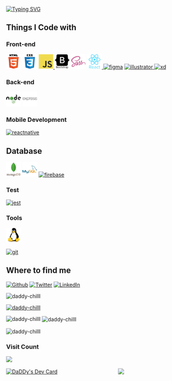 [![Typing SVG](https://readme-typing-svg.herokuapp.com?font=Creepster&size=40&pause=1000&color=F70B0B&background=DAC6FF00&center=true&vCenter=true&width=900&height=60&lines=Hello+World!+I+am+Paing+Sett+Kyaw.;I+am+also+a+MERN+Stack+Web+Developer+from+Myanmar.;Yap+I+known%2C+I'm+so+Handsome+😎)](https://github.com/DaDDy-chilll)

<h2> Things I Code with </h2>
<h3>Front-end</h3>
<p align="left">
<a href="https://www.w3.org/html/" target="_blank" rel="noreferrer"> <img src="https://raw.githubusercontent.com/devicons/devicon/master/icons/html5/html5-original-wordmark.svg" alt="html5" width="40" height="40" /></a>
<a href="https://www.w3schools.com/css/" target="_blank" rel="noreferrer"> <img src="https://raw.githubusercontent.com/devicons/devicon/master/icons/css3/css3-original-wordmark.svg" alt="css3" width="40" height="40" /></a>
<a href="https://developer.mozilla.org/en-US/docs/Web/JavaScript" target="_blank" rel="noreferrer"> <img src="https://raw.githubusercontent.com/devicons/devicon/master/icons/javascript/javascript-original.svg" alt="javascript" width="40" height="40" /> </a>
<a href="https://getbootstrap.com" target="_blank" rel="noreferrer"> <img src="https://raw.githubusercontent.com/devicons/devicon/master/icons/bootstrap/bootstrap-plain-wordmark.svg" alt="bootstrap" width="40" height="40" /></a>
<a href="https://sass-lang.com" target="_blank" rel="noreferrer"> <img src="https://raw.githubusercontent.com/devicons/devicon/master/icons/sass/sass-original.svg" alt="sass" width="40" height="40" /></a>
<a href="https://reactjs.org/" target="_blank" rel="noreferrer"> <img src="https://raw.githubusercontent.com/devicons/devicon/master/icons/react/react-original-wordmark.svg" alt="react" width="40" height="40" /> </a>
<!-- <a href="https://redux.js.org" target="_blank" rel="noreferrer"> <img src="https://raw.githubusercontent.com/devicons/devicon/master/icons/redux/redux-original.svg" alt="redux" width="40" height="40" /></a> -->
<!-- <a href="https://nextjs.org/" target="_blank" rel="noreferrer"> <img src="https://cdn.worldvectorlogo.com/logos/nextjs-2.svg" alt="nextjs" width="40" height="40" /></a> -->
<a href="https://www.figma.com/" target="_blank" rel="noreferrer"> <img src="https://www.vectorlogo.zone/logos/figma/figma-icon.svg" alt="figma" width="40" height="40" /></a>
<a href="https://www.adobe.com/in/products/illustrator.html" target="_blank" rel="noreferrer"> <img src="https://www.vectorlogo.zone/logos/adobe_illustrator/adobe_illustrator-icon.svg" alt="illustrator" width="40" height="40" /> </a>
<a href="https://www.adobe.com/products/xd.html" target="_blank" rel="noreferrer"> <img src="https://cdn.worldvectorlogo.com/logos/adobe-xd.svg" alt="xd" width="40" height="40" /></a>
</p>
<h3>Back-end</h3>
<p align="left">
<a href="https://nodejs.org" target="_blank" rel="noreferrer"> <img src="https://raw.githubusercontent.com/devicons/devicon/master/icons/nodejs/nodejs-original-wordmark.svg" alt="nodejs" width="40" height="40" /></a>
<a href="https://expressjs.com" target="_blank" rel="noreferrer"> <img src="https://raw.githubusercontent.com/devicons/devicon/master/icons/express/express-original-wordmark.svg" alt="express" width="40" height="40" /></a>
<!-- <a href="https://graphql.org" target="_blank" rel="noreferrer"> <img src="https://www.vectorlogo.zone/logos/graphql/graphql-icon.svg" alt="graphql" width="40" height="40" /></a> -->
</p>
<h3>Mobile Development</h3>
<p align="left">
<a href="https://reactnative.dev/" target="_blank" rel="noreferrer"> <img src="https://reactnative.dev/img/header_logo.svg" alt="reactnative" width="40" height="40" /></a>
</p>
<h2>Database</h2>
<p align="left">
<a href="https://www.mongodb.com/" target="_blank" rel="noreferrer"> <img src="https://raw.githubusercontent.com/devicons/devicon/master/icons/mongodb/mongodb-original-wordmark.svg" alt="mongodb" width="40" height="40" /></a>
<a href="https://www.mysql.com/" target="_blank" rel="noreferrer"> <img src="https://raw.githubusercontent.com/devicons/devicon/master/icons/mysql/mysql-original-wordmark.svg" alt="mysql" width="40" height="40" /></a>
<a href="https://firebase.google.com/" target="_blank" rel="noreferrer"> <img src="https://www.vectorlogo.zone/logos/firebase/firebase-icon.svg" alt="firebase" width="40" height="40" /></a>
</p>
<h3>Test</h3>
<p align="left">
<a href="https://jestjs.io" target="_blank" rel="noreferrer"> <img src="https://www.vectorlogo.zone/logos/jestjsio/jestjsio-icon.svg" alt="jest" width="40" height="40" /></a>
</p>
<h3>Tools</h3>
<a href="https://www.linux.org/" target="_blank" rel="noreferrer"> <img src="https://raw.githubusercontent.com/devicons/devicon/master/icons/linux/linux-original.svg" alt="linux" width="40" height="40" /> </a>
<p align="left">
<a href="https://git-scm.com/" target="_blank" rel="noreferrer"> <img src="https://www.vectorlogo.zone/logos/git-scm/git-scm-icon.svg" alt="git" width="40" height="40" /></a>
</p>
 <h2>Where to find me</h2>
<p>
<a href="https://github.com/DaDDy-chilll" target="_blank"><img alt="Github" src="https://img.shields.io/badge/GitHub-%2312100E.svg?&style=for-the-badge&logo=Github&logoColor=white" /></a>
  <a href="https://twitter.com/PaingSettKyaw" target="_blank"><img alt="Twitter" src="https://img.shields.io/badge/twitter-%231DA1F2.svg?&style=for-the-badge&logo=twitter&logoColor=white" /></a>
  <a href="https://www.linkedin.com/in/paing-sett-kyaw-b58a1919a" target="_blank"><img alt="LinkedIn" src="https://img.shields.io/badge/linkedin-%230077B5.svg?&style=for-the-badge&logo=linkedin&logoColor=white" /></a>
</p>
<p>
<p align="left"> <img src="https://komarev.com/ghpvc/?username=daddy-chilll&label=Profile%20views&color=0e75b6&style=flat" alt="daddy-chilll" /> </p>
 <p align="left"> <a href="https://github.com/ryo-ma/github-profile-trophy"><img src="https://github-profile-trophy.vercel.app/?username=daddy-chilll&theme=monokai" alt="daddy-chilll" /></a> </p>
 </p>
 <p>
 
<p><img align="left" src="https://github-readme-stats.vercel.app/api/top-langs?username=daddy-chilll&show_icons=true&locale=en&layout=compact&theme=radical" alt="daddy-chilll" /></p>

<p>&nbsp;<img align="center" src="https://github-readme-stats.vercel.app/api?username=daddy-chilll&show_icons=true&locale=en&theme=radical" alt="daddy-chilll" /></p>

<p><img align="center" src="https://github-readme-streak-stats.herokuapp.com/?user=daddy-chilll&theme=radical" alt="daddy-chilll" /></p>
 </P>
 <h3>Visit Count</h3>
 <img src="https://profile-counter.glitch.me/daddy-chilll/count.svg" />
<p>
<a href="https://app.daily.dev/DaDDy"><img src="https://api.daily.dev/devcards/dbea3e18bc5841f1b64b8c76e5754199.png?r=ppg" width="400" alt="DaDDy's Dev Card"/></a>
<img align='right' src='https://user-images.githubusercontent.com/5713670/87202985-820dcb80-c2b6-11ea-9f56-7ec461c497c3.gif' width='200'>
 </p>

<!---
DaDDy-chilll/DaDDy-chilll is a ✨ special ✨ repository because its `README.md` (this file) appears on your GitHub profile.
You can click the Preview link to take a look at your changes.
--->
